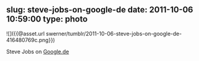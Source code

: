 slug: steve-jobs-on-google-de
date: 2011-10-06 10:59:00
type: photo
---

![]({{@asset.url swerner/tumblr/2011-10-06-steve-jobs-on-google-de-416480769c.png}})

Steve Jobs on [Google.de](http://www.google.de)
